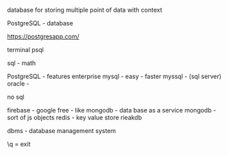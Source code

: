 database for storing multiple point of data with context

PostgreSQL - database

https://postgresapp.com/

terminal psql

sql - math

PostgreSQL - features enterprise
mysql - easy - faster
myssql - (sql server)
oracle - 


no sql

firebase - google free - like mongodb - data base as a service
mongodb - sort of js objects
redis - key value store
rieakdb

dbms - database management system

\q = exit
